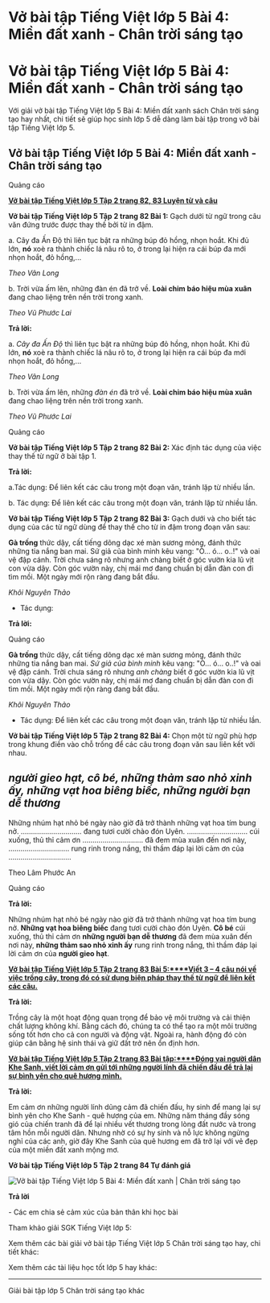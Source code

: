 # Vở bài tập Tiếng Việt lớp 5 Bài 4: Miền đất xanh - Chân trời sáng tạo

# Vở bài tập Tiếng Việt lớp 5 Bài 4: Miền đất xanh - Chân trời sáng tạo

Với giải vở bài tập Tiếng Việt lớp 5 Bài 4: Miền đất xanh sách Chân trời sáng tạo hay nhất, chi tiết sẽ giúp học sinh lớp 5 dễ dàng làm bài tập trong vở bài tập Tiếng Việt lớp 5.

## Vở bài tập Tiếng Việt lớp 5 Bài 4: Miền đất xanh - Chân trời sáng tạo

Quảng cáo

[**Vở bài tập Tiếng Việt lớp 5 Tập 2 trang 82, 83 Luyện từ và câu**](https://vietjack.com/vbt-tieng-viet-5-ct/luyen-tu-va-cau-trang-82-vbt-tieng-viet-5-tap-2.jsp)

**Vở bài tập Tiếng Việt lớp 5 Tập 2 trang 82 Bài 1:** Gạch dưới từ ngữ trong câu văn đứng trước được thay thế bởi từ in đậm.

a. Cây đa Ấn Độ thì liên tục bật ra những búp đỏ hồng, nhọn hoắt. Khi đủ lớn, **nó** xoè ra thành chiếc lá nâu rõ to, ở trong lại hiện ra cái búp đa mới nhọn hoắt, đỏ hồng,... 

_Theo Vân Long_

b. Trời vừa ấm lên, những đàn én đã trở về. **Loài chim báo hiệu mùa xuân** đang chao liệng trên nền trời trong xanh. 

_Theo Vũ Phước Lai_

**Trả lời:**

a. _Cây đa Ấn Độ_ thì liên tục bật ra những búp đỏ hồng, nhọn hoắt. Khi đủ lớn, **nó** xoè ra thành chiếc lá nâu rõ to, ở trong lại hiện ra cái búp đa mới nhọn hoắt, đỏ hồng,... 

_Theo Vân Long_

b. Trời vừa ấm lên, những _đàn én_ đã trở về. **Loài chim báo hiệu mùa xuân** đang chao liệng trên nền trời trong xanh. 

_Theo Vũ Phước Lai_

Quảng cáo

**Vở bài tập Tiếng Việt lớp 5 Tập 2 trang 82 Bài 2:** Xác định tác dụng của việc thay thế từ ngữ ở bài tập 1.

**Trả lời:**

a.Tác dụng: Để liên kết các câu trong một đoạn văn, tránh lặp từ nhiều lần.

b. Tác dụng: Để liên kết các câu trong một đoạn văn, tránh lặp từ nhiều lần.

**Vở bài tập Tiếng Việt lớp 5 Tập 2 trang 82 Bài 3:** Gạch dưới và cho biết tác dụng của các từ ngữ dùng để thay thế cho từ in đậm trong đoạn văn sau:

**Gà trống** thức dậy, cất tiếng dõng dạc xé màn sương mỏng, đánh thức những tia nắng ban mai. Sứ giả của bình minh kêu vang: "Ò... ó... o..!" và oai vệ đập cánh. Trời chưa sáng rõ nhưng anh chàng biết ở góc vườn kia lũ vịt con vừa dậy. Còn góc vườn này, chị mái mơ đang chuẩn bị dẫn đàn con đi tìm mồi. Một ngày mới rộn ràng đang bắt đầu. 

_Khôi Nguyên Thảo_

* Tác dụng: 

**Trả lời:**

Quảng cáo

**Gà trống** thức dậy, cất tiếng dõng dạc xé màn sương mỏng, đánh thức những tia nắng ban mai. _Sứ giả của bình minh_ kêu vang: "Ò... ó... o..!" và oai vệ đập cánh. Trời chưa sáng rõ nhưng _anh chàng_ biết ở góc vườn kia lũ vịt con vừa dậy. Còn góc vườn này, chị mái mơ đang chuẩn bị dẫn đàn con đi tìm mồi. Một ngày mới rộn ràng đang bắt đầu. 

_Khôi Nguyên Thảo_

* Tác dụng: Để liên kết các câu trong một đoạn văn, tránh lặp từ nhiều lần.

**Vở bài tập Tiếng Việt lớp 5 Tập 2 trang 82 Bài 4:** Chọn một từ ngữ phù hợp trong khung điền vào chỗ trống để các câu trong đoạn văn sau liên kết với nhau.

_người gieo hạt, cô bé, những thảm sao nhỏ xinh ấy,_ _những vạt hoa biêng biếc, những người bạn dễ thương_  
---  
  
Những nhúm hạt nhỏ bé ngày nào giờ đã trở thành những vạt hoa tím bung nở. ………………………… đang tươi cười chào đón Uyên. ………………………… cúi xuống, thủ thỉ cảm ơn ………………………… đã đem mùa xuân đến nơi này, ………………………… rung rinh trong nắng, thì thầm đáp lại lời cảm ơn của ………………………….

Theo Lâm Phước An

Quảng cáo

**Trả lời:**

Những nhúm hạt nhỏ bé ngày nào giờ đã trở thành những vạt hoa tím bung nở. **Những vạt hoa biêng biếc** đang tươi cười chào đón Uyên. **Cô bé** cúi xuống, thủ thỉ cảm ơn **những người bạn dễ thương** đã đem mùa xuân đến nơi này, **những thảm sao nhỏ xinh ấy** rung rinh trong nắng, thì thầm đáp lại lời cảm ơn của **người gieo hạt**.

[**Vở bài tập Tiếng Việt lớp 5 Tập 2 trang 83 Bài 5:****Viết 3 – 4 câu nói về việc trồng cây, trong đó có sử dụng biện pháp thay thế từ ngữ để liên kết các câu.**](https://vietjack.com/vbt-tieng-viet-5-ct/viet-3-4-cau-noi-ve-viec-trong-cay-trong-do-co-su-dung-vm.jsp)

**Trả lời:**

Trồng cây là một hoạt động quan trọng để bảo vệ môi trường và cải thiện chất lượng không khí. Bằng cách đó, chúng ta có thể tạo ra một môi trường sống tốt hơn cho cả con người và động vật. Ngoài ra, hành động đó còn giúp cân bằng hệ sinh thái và giữ đất trở nên ổn định hơn.

[**Vở bài tập Tiếng Việt lớp 5 Tập 2 trang 83 Bài tập:****Đóng vai người dân Khe Sanh, viết lời cảm ơn gửi tới những người lính đã chiến đấu để trả lại sự bình yên cho quê hương mình.**](https://vietjack.com/vbt-tieng-viet-5-ct/dong-vai-nguoi-dan-khe-sanh-viet-loi-cam-on-gui-toi-vm.jsp)

**Trả lời:**

Em cảm ơn những người lính dũng cảm đã chiến đấu, hy sinh để mang lại sự bình yên cho Khe Sanh - quê hương của em. Những năm tháng đầy sóng gió của chiến tranh đã để lại nhiều vết thương trong lòng đất nước và trong tâm hồn mỗi người dân. Nhưng nhờ có sự hy sinh và nỗ lực không ngừng nghỉ của các anh, giờ đây Khe Sanh của quê hương em đã trở lại với vẻ đẹp của một miền đất xanh mộng mơ.

**Vở bài tập Tiếng Việt lớp 5 Tập 2 trang 84 Tự đánh giá**

![Vở bài tập Tiếng Việt lớp 5 Bài 4: Miền đất xanh | Chân trời sáng tạo](https://vietjack.com/vbt-tieng-viet-5-ct/images/bai-4-mien-dat-xanh-236788.PNG)

**Trả lời**

\- Các em chia sẻ cảm xúc của bản thân khi học bài 

Tham khảo giải SGK Tiếng Việt lớp 5:

Xem thêm các bài giải vở bài tập Tiếng Việt lớp 5 Chân trời sáng tạo hay, chi tiết khác:

Xem thêm các tài liệu học tốt lớp 5 hay khác:

* * *

Giải bài tập lớp 5 Chân trời sáng tạo khác
